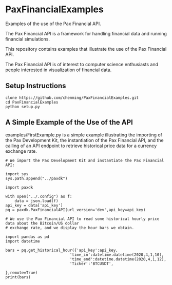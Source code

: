 # PaxFinancialExamples

Examples of the use of the Pax Financial API.

The Pax Financial API is a framework for handling financial data and running financial simulations.   

This repository contains examples that illustrate the use of the Pax Financial API.

The Pax Financial API is of interest to computer science enthusiasts and people interested in visualization of financial data.

## Setup Instructions

    clone https://github.com/chemming/PaxFinancialExamples.git
    cd PaxFinancialExamples
    python setup.py

## A Simple Example of the Use of the API

examples/FirstExample.py is a simple example illustrating the importing of the Pax Development Kit, the instantiation of the Pax Financial API, and the calling of an API endpoint to retrieve historical price data for a currency exchange rate.

    # We import the Pax Development Kit and instantiate the Pax Financial API:

    import sys
    sys.path.append("../paxdk")

    import paxdk

    with open("../.config") as f:
        data = json.load(f)
    api_key = data['api_key'] 
    pq = paxdk.PaxFinancialAPI(url_version='dev',api_key=api_key)

    # We use the Pax Financial API to read some historical hourly price data about the Bitcoin/US dollar
    # exchange rate, and we display the hour bars we obtain.

    import pandas as pd
    import datetime

    bars = pq.get_historical_hour({'api_key':api_key,
                                'time_in':datetime.datetime(2020,4,1,10),
                                'time_end':datetime.datetime(2020,4,1,12),
                                'Ticker':'BTCUSDT',
                                                             },remote=True)
    print(bars)
